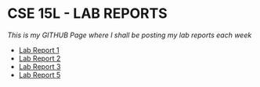 # CSE 15L - LAB REPORTS
*This is my GITHUB Page where I shall be posting my lab reports each week*
- [Lab Report 1](https://yukthadeesan.github.io/cse15l-lab-reports/lab-report-2-week-1.html)
- [Lab Report 2](https://yukthadeesan.github.io/cse15l-lab-reports/lab-report-2.html)
- [Lab Report 3](https://yukthadeesan.github.io/cse15l-lab-reports/lab-report-3.html)
- [Lab Report 5](https://yukthadeesan.github.io/cse15l-lab-reports/lab-report-5.html)
